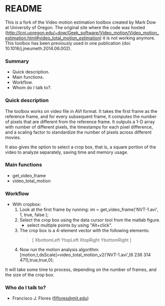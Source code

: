 # README #

This is a fork of the Video motion estimation toolbox created by Mark Dow at University of Oregon. The original site where the code was hosted (http://lcni.uoregon.edu/~dow/Geek_software/Video_motion/Video_motion_estimation.html#video_total_motion_estimation) it is not working anymore. This toolbox has been previously used in one publication (doi: 10.1016/j.jneumeth.2014.06.002).

### Summary ###

* Quick description.
* Main functions. 
* Workflow.
* Whom do I talk to?.

### Quick description ###

The toolbox works on video file in AVI format. It takes the first frame
as the reference frame, and for every subsequent frame, it computes the 
number of pixels that are different from the reference frame. It outputs
a 1-D array with number of different pixels, the timestamps for each
pixel difference, and a scaling factor to standardize the number of
pixels across different movies.

It also gives the option to select a crop box, that is, a square portion 
of the video to analyze separately, saving time and memory usage.

### Main functions ###

* get_video_frame
* video_total_motion

### Workflow ###

* With cropbox:
    1. Look at the first frame by running:
            im = get_video_frame('NVT-1.avi', 1, true, false );
    2. Select the crop box using the data cursor tool from the matlab figure.
        * select multiple points by using "Alt+click".
    3. The crop box is a 4-element vector with the following elements:
        > \[ XbottomLeft YtopLeft XtopRight YbottomRight \]
    4. Now run the motion analysis algorithm:
            [motion,t,dsScale]=video_total_motion_v2('NVT-1.avi',[6 236 314 471],true,true,0);

It will take some time to process, depending on the number of frames, and the size of the crop box.

### Who do I talk to? ###

* Francisco J. Flores (fjflores@mit.edu)
